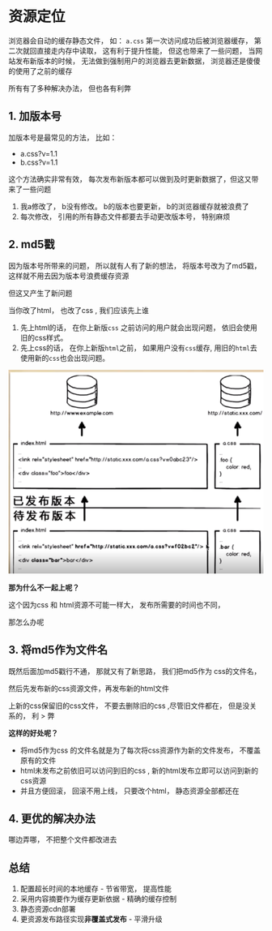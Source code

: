 # 资源定位



浏览器会自动的缓存静态文件， 如： `a.css` 第一次访问成功后被浏览器缓存， 第二次就回直接走内存中读取，  这有利于提升性能， 但这也带来了一些问题， 当网站发布新版本的时候， 无法做到强制用户的浏览器去更新数据， 浏览器还是傻傻的使用了之前的缓存


所有有了多种解决办法， 但也各有利弊

## 1. 加版本号
加版本号是最常见的方法， 比如：
* a.css?v=1.1
* b.css?v=1.1

这个方法确实非常有效， 每次发布新版本都可以做到及时更新数据了，但这又带来了一些问题

1. 我a修改了， b没有修改。 b的版本也要更新， b的浏览器缓存就被浪费了
2. 每次修改， 引用的所有静态文件都要去手动更改版本号， 特别麻烦

## 2. md5戳
因为版本号所带来的问题， 所以就有人有了新的想法， 将版本号改为了md5戳， 这样就不用去因为版本号浪费缓存资源

但这又产生了新问题

当你改了html， 也改了css , 我们应该先上谁

1. 先上html的话， 在你上新版`css` 之前访问的用户就会出现问题， 依旧会使用旧的css样式。 
2. 先上css的话， 在你上新版`html`之前， 如果用户没有`css`缓存, 用旧的`html`去使用新的`css`也会出现问题。

![](md_imgs/md5.png)

**那为什么不一起上呢？**

这个因为css 和 html资源不可能一样大， 发布所需要的时间也不同， 

那怎么办呢


## 3. 将md5作为文件名
既然后面加md5戳行不通， 那就又有了新思路， 我们把md5作为 css的文件名，

然后先发布新的css资源文件，再发布新的html文件

上新的css保留旧的css文件， 不要去删除旧的css ,尽管旧文件都在， 但是没关系的，  利 > 弊




**这样的好处呢？**



* 将md5作为css 的文件名就是为了每次将css资源作为新的文件发布， 不覆盖原有的文件
* html未发布之前依旧可以访问到旧的css ,  新的html发布立即可以访问到新的css资源
* 并且方便回滚， 回滚不用上线， 只要改个html， 静态资源全部都还在


## 4. 更优的解决办法
哪边弄哪， 不把整个文件都改进去



## 总结
1. 配置超长时间的本地缓存 - 节省带宽， 提高性能
2. 采用内容摘要作为缓存更新依据 - 精确的缓存控制
3. 静态资源cdn部署
4. 更资源发布路径实现**非覆盖式发布** - 平滑升级
